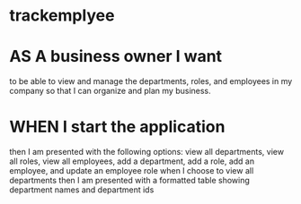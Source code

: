 # trackemplyee

# AS A business owner I want 
to be able to view and manage the departments, roles, and employees in my company so that I can organize and plan my business. 

# WHEN I start the application
then I am presented with the following options: view all departments, view all roles, view all employees, add a department, add a role, add an employee, and update an employee role when I choose to view all departments then I am presented with a formatted table showing department names and department ids
